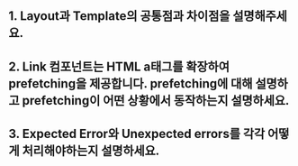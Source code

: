 ## 1. Layout과 Template의 공통점과 차이점을 설명해주세요.

## 2. Link 컴포넌트는 HTML a태그를 확장하여 prefetching을 제공합니다. prefetching에 대해 설명하고 prefetching이 어떤 상황에서 동작하는지 설명하세요.

## 3. Expected Error와 Unexpected errors를 각각 어떻게 처리해야하는지 설명하세요.